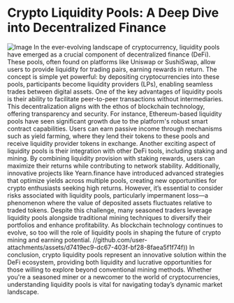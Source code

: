 # Crypto Liquidity Pools: A Deep Dive into Decentralized Finance

![Image](https://github.com/user-attachments/assets/4a25d116-2220-4385-b08e-f287af8fcbc4)
In the ever-evolving landscape of cryptocurrency, liquidity pools have emerged as a crucial component of decentralized finance (DeFi). These pools, often found on platforms like Uniswap or SushiSwap, allow users to provide liquidity for trading pairs, earning rewards in return. The concept is simple yet powerful: by depositing cryptocurrencies into these pools, participants become liquidity providers (LPs), enabling seamless trades between digital assets.
One of the key advantages of liquidity pools is their ability to facilitate peer-to-peer transactions without intermediaries. This decentralization aligns with the ethos of blockchain technology, offering transparency and security. For instance, Ethereum-based liquidity pools have seen significant growth due to the platform's robust smart contract capabilities. Users can earn passive income through mechanisms such as yield farming, where they lend their tokens to these pools and receive liquidity provider tokens in exchange.
Another exciting aspect of liquidity pools is their integration with other DeFi tools, including staking and mining. By combining liquidity provision with staking rewards, users can maximize their returns while contributing to network stability. Additionally, innovative projects like Yearn.finance have introduced advanced strategies that optimize yields across multiple pools, creating new opportunities for crypto enthusiasts seeking high returns.
However, it’s essential to consider risks associated with liquidity pools, particularly impermanent loss—a phenomenon where the value of deposited assets fluctuates relative to traded tokens. Despite this challenge, many seasoned traders leverage liquidity pools alongside traditional mining techniques to diversify their portfolios and enhance profitability. As blockchain technology continues to evolve, so too will the role of liquidity pools in shaping the future of crypto mining and earning potential.
 //github.com/user-attachments/assets/d7419ec9-dc67-403f-bf28-8faea5f1f74f))
In conclusion, crypto liquidity pools represent an innovative solution within the DeFi ecosystem, providing both liquidity and lucrative opportunities for those willing to explore beyond conventional mining methods. Whether you're a seasoned miner or a newcomer to the world of cryptocurrencies, understanding liquidity pools is vital for navigating today’s dynamic market landscape.
